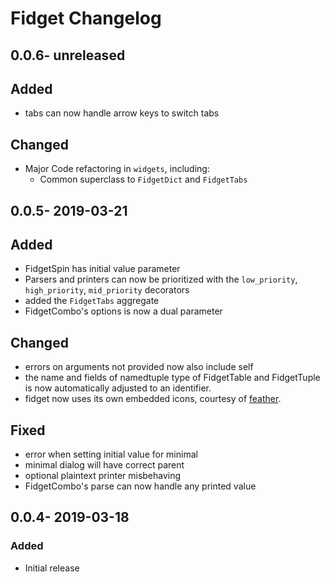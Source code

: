 # Fidget Changelog
## 0.0.6- unreleased
## Added
* tabs can now handle arrow keys to switch tabs
## Changed
* Major Code refactoring in `widgets`, including:
    * Common superclass to `FidgetDict` and `FidgetTabs`
## 0.0.5- 2019-03-21
## Added
* FidgetSpin has initial value parameter
* Parsers and printers can now be prioritized with the `low_priority`, `high_priority`, `mid_priority` decorators
* added the `FidgetTabs` aggregate
* FidgetCombo's options is now a dual parameter
## Changed
* errors on arguments not provided now also include self
* the name and fields of namedtuple type of FidgetTable and FidgetTuple is now automatically adjusted to an identifier.
* fidget now uses its own embedded icons, courtesy of [feather](https://feathericons.com/).
## Fixed
* error when setting initial value for minimal
* minimal dialog will have correct parent
* optional plaintext printer misbehaving
* FidgetCombo's parse can now handle any printed value
## 0.0.4- 2019-03-18
### Added
* Initial release